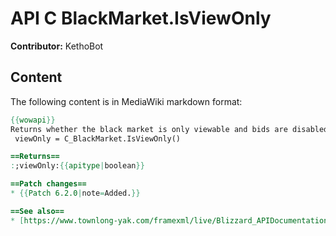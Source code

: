 # API C BlackMarket.IsViewOnly

**Contributor:** KethoBot

## Content

The following content is in MediaWiki markdown format:

```mediawiki
{{wowapi}}
Returns whether the black market is only viewable and bids are disabled.
 viewOnly = C_BlackMarket.IsViewOnly()

==Returns==
:;viewOnly:{{apitype|boolean}}

==Patch changes==
* {{Patch 6.2.0|note=Added.}}

==See also==
* [https://www.townlong-yak.com/framexml/live/Blizzard_APIDocumentation/BlackMarketInfoDocumentation.lua Blizzard API Documentation]
```